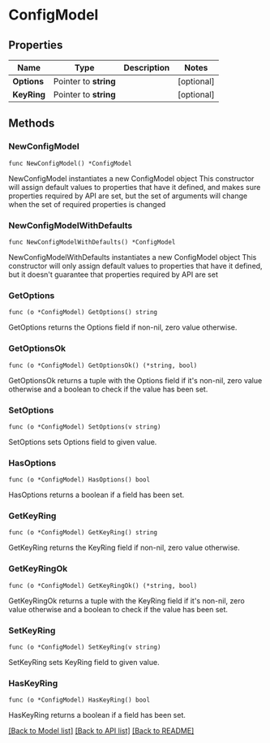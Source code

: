 # ConfigModel

## Properties

Name | Type | Description | Notes
------------ | ------------- | ------------- | -------------
**Options** | Pointer to **string** |  | [optional] 
**KeyRing** | Pointer to **string** |  | [optional] 

## Methods

### NewConfigModel

`func NewConfigModel() *ConfigModel`

NewConfigModel instantiates a new ConfigModel object
This constructor will assign default values to properties that have it defined,
and makes sure properties required by API are set, but the set of arguments
will change when the set of required properties is changed

### NewConfigModelWithDefaults

`func NewConfigModelWithDefaults() *ConfigModel`

NewConfigModelWithDefaults instantiates a new ConfigModel object
This constructor will only assign default values to properties that have it defined,
but it doesn't guarantee that properties required by API are set

### GetOptions

`func (o *ConfigModel) GetOptions() string`

GetOptions returns the Options field if non-nil, zero value otherwise.

### GetOptionsOk

`func (o *ConfigModel) GetOptionsOk() (*string, bool)`

GetOptionsOk returns a tuple with the Options field if it's non-nil, zero value otherwise
and a boolean to check if the value has been set.

### SetOptions

`func (o *ConfigModel) SetOptions(v string)`

SetOptions sets Options field to given value.

### HasOptions

`func (o *ConfigModel) HasOptions() bool`

HasOptions returns a boolean if a field has been set.

### GetKeyRing

`func (o *ConfigModel) GetKeyRing() string`

GetKeyRing returns the KeyRing field if non-nil, zero value otherwise.

### GetKeyRingOk

`func (o *ConfigModel) GetKeyRingOk() (*string, bool)`

GetKeyRingOk returns a tuple with the KeyRing field if it's non-nil, zero value otherwise
and a boolean to check if the value has been set.

### SetKeyRing

`func (o *ConfigModel) SetKeyRing(v string)`

SetKeyRing sets KeyRing field to given value.

### HasKeyRing

`func (o *ConfigModel) HasKeyRing() bool`

HasKeyRing returns a boolean if a field has been set.


[[Back to Model list]](../README.md#documentation-for-models) [[Back to API list]](../README.md#documentation-for-api-endpoints) [[Back to README]](../README.md)


